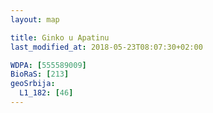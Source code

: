 ```yaml
---
layout: map

title: Ginko u Apatinu
last_modified_at: 2018-05-23T08:07:30+02:00

WDPA: [555589009]
BioRaS: [213]
geoSrbija:
  L1_182: [46]
---
```

